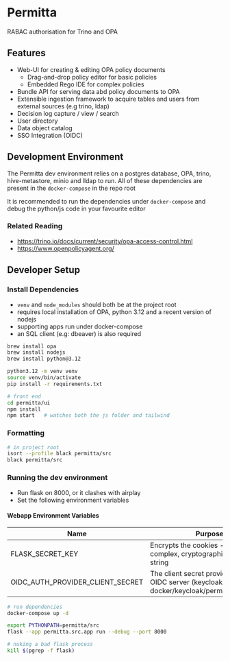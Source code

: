 # Permitta
RABAC authorisation for Trino and OPA

## Features
* Web-UI for creating & editing OPA policy documents
  * Drag-and-drop policy editor for basic policies
  * Embedded Rego IDE for complex policies 
* Bundle API for serving data abd policy documents to OPA
* Extensible ingestion framework to acquire tables and users from external sources (e.g trino, ldap)
* Decision log capture / view / search 
* User directory
* Data object catalog
* SSO Integration (OIDC)

## Development Environment
The Permitta dev environment relies on a postgres database, OPA, trino, hive-metastore, minio and lldap to run.
All of these dependencies are present in the `docker-compose` in the repo root

It is recommended to run the dependencies under `docker-compose` and debug the python/js code in your favourite editor 

### Related Reading
* https://trino.io/docs/current/security/opa-access-control.html
* https://www.openpolicyagent.org/

## Developer Setup
### Install Dependencies
* `venv` and `node_modules` should both be at the project root
* requires local installation of OPA, python 3.12 and a recent version of nodejs
* supporting apps run under docker-compose
* an SQL client (e.g: dbeaver) is also required

```bash
brew install opa
brew install nodejs
brew install python@3.12

python3.12 -m venv venv
source venv/bin/activate
pip install -r requirements.txt

# front end
cd permitta/ui
npm install
npm start   # watches both the js folder and tailwind
```

### Formatting
```bash
# in project root
isort --profile black permitta/src
black permitta/src
```
### Running the dev environment
* Run flask on 8000, or it clashes with airplay
* Set the following environment variables

#### Webapp Environment Variables
| Name                             | Purpose                                                                                           |
|----------------------------------|---------------------------------------------------------------------------------------------------|
| FLASK_SECRET_KEY                 | Encrypts the cookies - use a complex, cryptographically secure string                             |
| OIDC_AUTH_PROVIDER_CLIENT_SECRET | The client secret provided by the OIDC server (keycloak) - in docker/keycloak/permitta_realm.json |

```bash
# run dependencies
docker-compose up -d

export PYTHONPATH=permitta/src
flask --app permitta.src.app run --debug --port 8000

# nuking a bad flask process
kill $(pgrep -f flask)
```